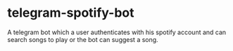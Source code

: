 # telegram-spotify-bot
A telegram bot which a user authenticates with his spotify account and can search songs to play or the bot can suggest a song.
